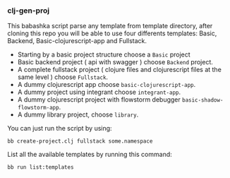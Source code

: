 ### clj-gen-proj

This babashka script parse any template from template directory, after cloning this repo you will be able to use four differents templates: Basic, Backend, Basic-clojurescript-app and Fullstack.

- Starting by a basic project structure choose a `Basic` project
- Basic backend project ( api with swagger ) choose `Backend` project.
- A complete fullstack project ( clojure files and clojurescript files at the same level ) choose `Fullstack`.
- A dummy clojurescript app choose `basic-clojurescript-app`.
- A dummy project using integrant choose `integrant-app`.
- A dummy clojurescript project with flowstorm debugger `basic-shadow-flowstorm-app`.
- A dummy library project, choose `library`.

You can just run the script by using:

    bb create-project.clj fullstack some.namespace

List all the available templates by running this command:

    bb run list:templates
